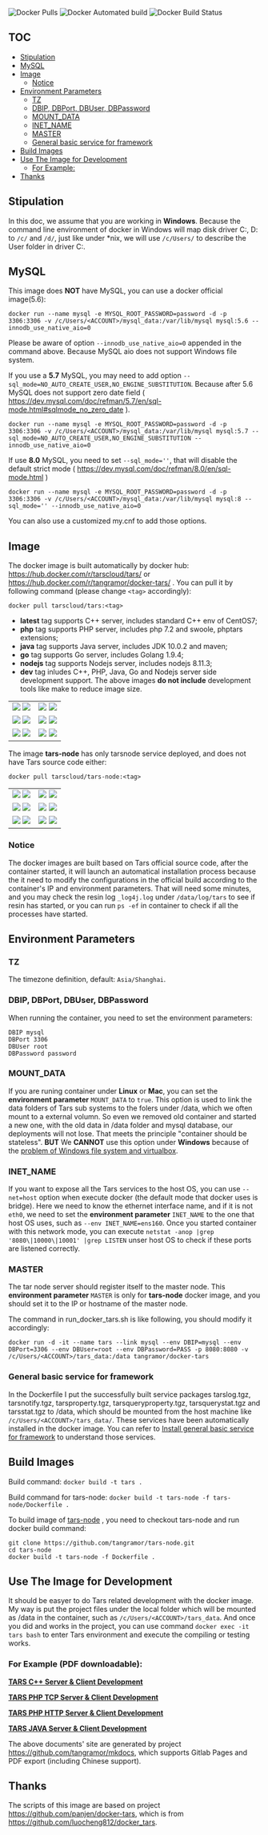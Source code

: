 
![Docker Pulls](https://img.shields.io/docker/pulls/tarscloud/tars.svg) ![Docker Automated build](https://img.shields.io/docker/automated/tarscloud/tars.svg) ![Docker Build Status](https://img.shields.io/docker/build/tarscloud/tars.svg)


TOC
-----

* [Stipulation](#stipulation)
* [MySQL](#mysql)
* [Image](#image)
   * [Notice](#notice)
* [Environment Parameters](#environment-parameters)
   * [TZ](#tz)
   * [DBIP, DBPort, DBUser, DBPassword](#dbip-dbport-dbuser-dbpassword)
   * [MOUNT_DATA](#mount_data)
   * [INET_NAME](#inet_name)
   * [MASTER](#master)
   * [General basic service for framework](#general-basic-service-for-framework)
* [Build Images](#build-images)
* [Use The Image for Development](#use-the-image-for-development)
   * [For Example:](#for-example)
* [Thanks](#thanks)


Stipulation
------------
In this doc, we assume that you are working in **Windows**. Because the command line environment of docker in Windows will map disk driver C:, D: to `/c/` and `/d/`, just like under *nix, we will use `/c/Users/` to describe the User folder in driver C:.


MySQL
-----
This image does **NOT** have MySQL, you can use a docker official image(5.6):
```
docker run --name mysql -e MYSQL_ROOT_PASSWORD=password -d -p 3306:3306 -v /c/Users/<ACCOUNT>/mysql_data:/var/lib/mysql mysql:5.6 --innodb_use_native_aio=0
```

Please be aware of option `--innodb_use_native_aio=0` appended in the command above. Because MySQL aio does not support Windows file system.


If you use a **5.7** MySQL, you may need to add option `--sql_mode=NO_AUTO_CREATE_USER,NO_ENGINE_SUBSTITUTION`. Because after 5.6 MySQL does not support zero date field ( https://dev.mysql.com/doc/refman/5.7/en/sql-mode.html#sqlmode_no_zero_date ).
```
docker run --name mysql -e MYSQL_ROOT_PASSWORD=password -d -p 3306:3306 -v /c/Users/<ACCOUNT>/mysql_data:/var/lib/mysql mysql:5.7 --sql_mode=NO_AUTO_CREATE_USER,NO_ENGINE_SUBSTITUTION --innodb_use_native_aio=0
```


If use **8.0** MySQL, you need to set `--sql_mode=''`, that will disable the default strict mode ( https://dev.mysql.com/doc/refman/8.0/en/sql-mode.html )

```
docker run --name mysql -e MYSQL_ROOT_PASSWORD=password -d -p 3306:3306 -v /c/Users/<ACCOUNT>/mysql_data:/var/lib/mysql mysql:8 --sql_mode='' --innodb_use_native_aio=0
```


You can also use a customized my.cnf to add those options.


Image
------
The docker image is built automatically by docker hub: https://hub.docker.com/r/tarscloud/tars/ or https://hub.docker.com/r/tangramor/docker-tars/ . You can pull it by following command (please change `<tag>` accordingly):
```
docker pull tarscloud/tars:<tag>
```

* **latest** tag supports C++ server, includes standard C++ env of CentOS7;
* **php** tag supports PHP server, includes php 7.2 and swoole, phptars extensions;
* **java** tag supports Java server, includes JDK 10.0.2 and maven;
* **go** tag supports Go server, includes Golang 1.9.4;
* **nodejs** tag supports Nodejs server, includes nodejs 8.11.3;
* **dev** tag inludes C++, PHP, Java, Go and Nodejs server side development support. The above images **do not include** development tools like make to reduce image size.

|            |            |
| ---------- | ---------- |
| [![](https://images.microbadger.com/badges/version/tarscloud/tars.svg)](https://microbadger.com/images/tarscloud/tars "Get your own version badge on microbadger.com") [![](https://images.microbadger.com/badges/image/tarscloud/tars.svg)](https://microbadger.com/images/tarscloud/tars "Get your own image badge on microbadger.com") | [![](https://images.microbadger.com/badges/version/tarscloud/tars:php.svg)](https://microbadger.com/images/tarscloud/tars:php "Get your own version badge on microbadger.com") [![](https://images.microbadger.com/badges/image/tarscloud/tars:php.svg)](https://microbadger.com/images/tarscloud/tars:php "Get your own image badge on microbadger.com") |
| [![](https://images.microbadger.com/badges/version/tarscloud/tars:nodejs.svg)](https://microbadger.com/images/tarscloud/tars:nodejs "Get your own version badge on microbadger.com") [![](https://images.microbadger.com/badges/image/tarscloud/tars:nodejs.svg)](https://microbadger.com/images/tarscloud/tars:nodejs "Get your own image badge on microbadger.com") | [![](https://images.microbadger.com/badges/version/tarscloud/tars:java.svg)](https://microbadger.com/images/tarscloud/tars:java "Get your own version badge on microbadger.com") [![](https://images.microbadger.com/badges/image/tarscloud/tars:java.svg)](https://microbadger.com/images/tarscloud/tars:java "Get your own image badge on microbadger.com") |
| [![](https://images.microbadger.com/badges/version/tarscloud/tars:go.svg)](https://microbadger.com/images/tarscloud/tars:go "Get your own version badge on microbadger.com") [![](https://images.microbadger.com/badges/image/tarscloud/tars:go.svg)](https://microbadger.com/images/tarscloud/tars:go "Get your own image badge on microbadger.com") | [![](https://images.microbadger.com/badges/version/tarscloud/tars:dev.svg)](https://microbadger.com/images/tarscloud/tars:dev "Get your own version badge on microbadger.com") [![](https://images.microbadger.com/badges/image/tarscloud/tars:dev.svg)](https://microbadger.com/images/tarscloud/tars:dev "Get your own image badge on microbadger.com")


The image **tars-node** has only tarsnode service deployed, and does not have Tars source code either:
```
docker pull tarscloud/tars-node:<tag>
```

|            |            |
| ---------- | ---------- |
| [![](https://images.microbadger.com/badges/version/tarscloud/tars-node.svg)](https://microbadger.com/images/tarscloud/tars-node "Get your own version badge on microbadger.com") [![](https://images.microbadger.com/badges/image/tarscloud/tars-node.svg)](https://microbadger.com/images/tarscloud/tars-node "Get your own image badge on microbadger.com") | [![](https://images.microbadger.com/badges/version/tarscloud/tars-node:php.svg)](https://microbadger.com/images/tarscloud/tars-node:php "Get your own version badge on microbadger.com") [![](https://images.microbadger.com/badges/image/tarscloud/tars-node:php.svg)](https://microbadger.com/images/tarscloud/tars-node:php "Get your own image badge on microbadger.com") |
| [![](https://images.microbadger.com/badges/version/tarscloud/tars-node:nodejs.svg)](https://microbadger.com/images/tarscloud/tars-node:nodejs "Get your own version badge on microbadger.com") [![](https://images.microbadger.com/badges/image/tarscloud/tars-node:nodejs.svg)](https://microbadger.com/images/tarscloud/tars-node:nodejs "Get your own image badge on microbadger.com") | [![](https://images.microbadger.com/badges/version/tarscloud/tars-node:java.svg)](https://microbadger.com/images/tarscloud/tars-node:java "Get your own version badge on microbadger.com") [![](https://images.microbadger.com/badges/image/tarscloud/tars-node:java.svg)](https://microbadger.com/images/tarscloud/tars-node:java "Get your own image badge on microbadger.com") |
| [![](https://images.microbadger.com/badges/version/tarscloud/tars-node:go.svg)](https://microbadger.com/images/tarscloud/tars-node:go "Get your own version badge on microbadger.com") [![](https://images.microbadger.com/badges/image/tarscloud/tars-node:go.svg)](https://microbadger.com/images/tarscloud/tars-node:go "Get your own image badge on microbadger.com") | [![](https://images.microbadger.com/badges/version/tarscloud/tars-node:dev.svg)](https://microbadger.com/images/tarscloud/tars-node:dev "Get your own version badge on microbadger.com") [![](https://images.microbadger.com/badges/image/tarscloud/tars-node:dev.svg)](https://microbadger.com/images/tarscloud/tars-node:dev "Get your own image badge on microbadger.com") |


### Notice

The docker images are built based on Tars official source code, after the container started, it will launch an automatical installation process because the it need to modify the configurations in the official build according to the container's IP and environment parameters. That will need some minutes, and you may check the resin log `_log4j.log` under `/data/log/tars` to see if resin has started, or you can run `ps -ef` in container to check if all the processes have started.


Environment Parameters
----------------------
### TZ
The timezone definition, default: `Asia/Shanghai`.


### DBIP, DBPort, DBUser, DBPassword
When running the container, you need to set the environment parameters:
```
DBIP mysql
DBPort 3306
DBUser root
DBPassword password
```

### MOUNT_DATA
If you are runing container under **Linux** or **Mac**, you can set the **environment parameter** `MOUNT_DATA` to `true`. This option is used to link the data folders of Tars sub systems to the folers under /data, which we often mount to a external volumn. So even we removed old container and started a new one, with the old data in /data folder and mysql database, our deployments will not lose. That meets the principle "container should be stateless". **BUT** We **CANNOT** use this option under **Windows** because of the [problem of Windows file system and virtualbox](https://discuss.elastic.co/t/filebeat-docker-running-on-windows-not-allowing-application-to-rotate-the-log/89616/11).

### INET_NAME
If you want to expose all the Tars services to the host OS, you can use `--net=host` option when execute docker (the default mode that docker uses is bridge). Here we need to know the ethernet interface name, and if it is not `eth0`, we need to set the **environment parameter** `INET_NAME` to the one that host OS uses, such as `--env INET_NAME=ens160`. Once you started container with this network mode, you can execute `netstat -anop |grep '8080\|10000\|10001' |grep LISTEN` unser host OS to check if these ports are listened correctly.

### MASTER
The tar node server should register itself to the master node. This **environment parameter** `MASTER` is only for **tars-node** docker image, and you should set it to the IP or hostname of the master node.

The command in run_docker_tars.sh is like following, you should modify it accordingly:
```
docker run -d -it --name tars --link mysql --env DBIP=mysql --env DBPort=3306 --env DBUser=root --env DBPassword=PASS -p 8080:8080 -v /c/Users/<ACCOUNT>/tars_data:/data tangramor/docker-tars
```

### General basic service for framework
In the Dockerfile I put the successfully built service packages tarslog.tgz, tarsnotify.tgz, tarsproperty.tgz, tarsqueryproperty.tgz, tarsquerystat.tgz and tarsstat.tgz to /data, which should be mounted from the host machine like `/c/Users/<ACCOUNT>/tars_data/`. These services have been automatically installed in the docker image. You can refer to [Install general basic service for framework](https://github.com/TarsCloud/Tars/blob/master/Install.md#44-install-general-basic-service-for-framework) to understand those services.


Build Images
-------------
Build command: `docker build -t tars .`

Build command for tars-node: `docker build -t tars-node -f tars-node/Dockerfile .`


To build image of [tars-node](https://github.com/tangramor/tars-node) , you need to checkout tars-node and run docker build command:

```
git clone https://github.com/tangramor/tars-node.git
cd tars-node
docker build -t tars-node -f Dockerfile .
```


Use The Image for Development
------------------------------
It should be easyer to do Tars related development with the docker image. My way is put the project files under the local folder which will be mounted as /data in the container, such as `/c/Users/<ACCOUNT>/tars_data`. And once you did and works in the project, you can use command `docker exec -it tars bash` to enter Tars environment and execute the compiling or testing works.

### For Example (PDF downloadable):

**[TARS C++ Server & Client Development](https://tangramor.gitlab.io/tars-docker-guide/TARS-CPP-Server-&-Client-Development/)**

**[TARS PHP TCP Server & Client Development](https://tangramor.gitlab.io/tars-docker-guide/TARS-PHP-TCP-Server-&-Client-Development/)**

**[TARS PHP HTTP Server & Client Development](https://tangramor.gitlab.io/tars-docker-guide/TARS-PHP-HTTP-Server-&-Client-Development/)**

**[TARS JAVA Server & Client Development](https://tangramor.gitlab.io/tars-docker-guide/TARS-JAVA-Server-&-Client-Development/)**

The above documents' site are generated by project https://github.com/tangramor/mkdocs, which supports Gitlab Pages and PDF export (including Chinese support).


Thanks
---------------

The scripts of this image are based on project https://github.com/panjen/docker-tars, which is from https://github.com/luocheng812/docker_tars.
